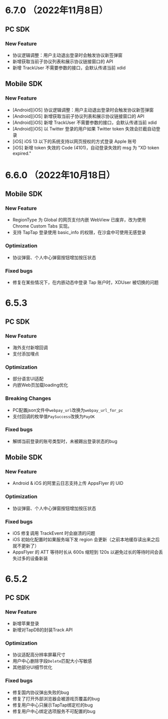 # 6.7.0 （2022年11月8日）

## PC SDK
### New Feature
- 协议逻辑调整：用户主动退出登录时会触发协议新签弹窗
- 新增获取当前子协议列表和展示协议链接窗口的 API
- 新增 TrackUser 不需要参数的接口，会默认传递当前 xdid


## Mobile SDK
### New Feature
- [Android][iOS] 协议逻辑调整：用户主动退出登录时会触发协议新签弹窗
- [Android][iOS] 新增获取当前子协议列表和展示协议链接窗口的 API
- [Android][iOS] 新增 TrackUser 不需要参数的接口，会默认传递当前 xdid
- [Android][iOS] 以 Twitter 登录的用户如果 Twitter token 失效会拦截自动登录
- [iOS] iOS 13 以下的系统支持以网页授权的方式登录 Apple 账号
- [iOS] 新增 token 失效的 Code (4101)，自动登录失效的 msg 为 "XD token expired."


# 6.6.0 （2022年10月18日）

## Mobile SDK
### New Feature
- RegionType 为 Global 的网页支付内嵌 WebView 已废弃，改为使用 Chrome Custom Tabs 实现。
- 支持 TapTap 登录使用 basic_info 的权限，在沙盒中可使用无感登录

### Optimization
* 协议弹窗、个人中心弹窗按钮增加按压状态

### Fixed bugs
- 修复在某些情况下，在内嵌动态中登录 Tap 账户时，XDUser 被切换的问题

# 6.5.3
## PC SDK
### New Feature
* 海外支付新增回调
* 支付添加埋点

### Optimization
* 部分语言UI适配
* 内嵌Web页加载loading优化

### Breaking Changes
* PC配置json文件中`webpay_url`改换为`webpay_url_for_pc`
* 支付回调的枚举值`PaySuccess`改换为`PayOK`

### Fixed bugs
* 解绑当前登录的账号类型时，未被踢出登录状态的bug

## Mobile SDK
### New Feature
* Android & iOS 的阿里云日志支持上传 AppsFlyer 的 UID

### Optimization
* 协议弹窗、个人中心弹窗按钮增加按压状态

### Fixed bugs
* iOS 修复调用 TrackEvent 时会崩溃的问题
* iOS 初始化配置时如果服务端下发 region 会更新（之前本地缓存读出来之后就不更新了）
* AppsFlyer 的 ATT 等待时长从 600s 缩短到 120s 以避免过长的等待时间会丢失过多的设备新装

# 6.5.2
## PC SDK
### New Feature
* 新增苹果登录
* 新增对TapDB的封装Track API

### Optimization
* 协议适配高分辨率屏幕尺寸
* 用户中心删除字段`Delete`匹配大小写敏感
* 其他部分UI细节优化

### Fixed bugs
* 修复国内协议弹出失败的bug
* 修复了打开外部浏览器会被游戏页覆盖的bug
* 修复用户中心只展示TapTap绑定栏的bug
* 修复用户中心绑定选项服务不可配置的bug





